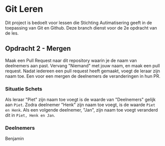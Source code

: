 # Git Leren

Dit project is bedoelt voor lessen die Stichting Autimatisering geeft in de toepassing van Git en Github. Deze branch dienst voor de 2e opdracht van de les.

## Opdracht 2 - Mergen

Maak een Pull Request naar dit repository waarin je de naam van deelnemers aan past. Vervang "Niemand" met jouw naam, en maak een pull request. Nadat iedereen een pull request heeft gemaakt, voegt de leraar zijn naam toe. Een voor een mergen de deelnemers de veranderingen in hun PR.

### Situatie Schets

Als leraar "Piet" zijn naam toe voegt is de waarde van "Deelnemers" gelijk aan `Piet`.
Zodra deelnemer "Henk" zijn naam toe voegt, is de waarde `Piet en Henk`.
Als een volgende deelnemer, "Jan", zijn naam toe voegt veranderd dit in `Piet, Henk en Jan`.

### Deelnemers

Benjamin
